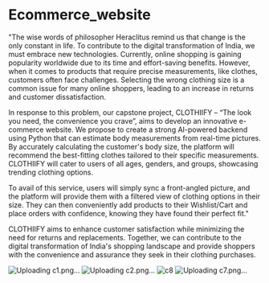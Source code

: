 
# Ecommerce_website

"The wise words of philosopher Heraclitus remind us that change is the only constant in life. To contribute to the digital transformation of India, we must embrace new technologies. Currently, online shopping is gaining popularity worldwide due to its time and effort-saving benefits. However, when it comes to products that require precise measurements, like clothes, customers often face challenges. Selecting the wrong clothing size is a common issue for many online shoppers, leading to an increase in returns and customer dissatisfaction.

In response to this problem, our capstone project, CLOTHIIFY – “The look you need, the convenience you crave”, aims to develop an innovative e-commerce website. We propose to create a strong AI-powered backend using Python that can estimate body measurements from real-time pictures. By accurately calculating the customer's body size, the platform will recommend the best-fitting clothes tailored to their specific measurements. CLOTHIIFY will cater to users of all ages, genders, and groups, showcasing trending clothing options.

To avail of this service, users will simply sync a front-angled picture, and the platform will provide them with a filtered view of clothing options in their size. They can then conveniently add products to their Wishlist/Cart and place orders with confidence, knowing they have found their perfect fit."


CLOTHIIFY aims to enhance customer satisfaction while minimizing the need for returns and replacements. Together, we can contribute to the digital transformation of India's shopping landscape and provide shoppers with the convenience and assurance they seek in their clothing purchases.

![Uploading c1.png…]()
![Uploading c2.png…]()
![c8](https://github.com/Shrutika85/Ecommerce_website/assets/84794427/d58ced71-656c-4add-85dd-b7559228ff01)
![Uploading c7.png…]()



